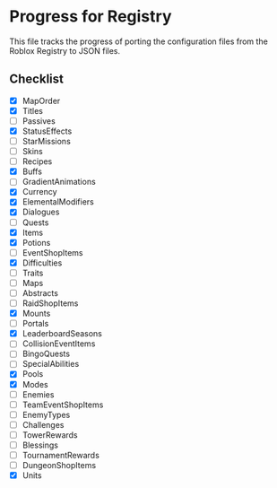 # Progress for Registry

This file tracks the progress of porting the configuration files from the Roblox Registry to JSON files.

## Checklist

- [x] MapOrder
- [x] Titles
- [ ] Passives
- [x] StatusEffects
- [ ] StarMissions
- [ ] Skins
- [ ] Recipes
- [x] Buffs
- [ ] GradientAnimations
- [x] Currency
- [x] ElementalModifiers
- [x] Dialogues
- [ ] Quests
- [x] Items
- [x] Potions
- [ ] EventShopItems
- [x] Difficulties
- [ ] Traits
- [ ] Maps
- [ ] Abstracts
- [ ] RaidShopItems
- [x] Mounts
- [ ] Portals
- [x] LeaderboardSeasons
- [ ] CollisionEventItems
- [ ] BingoQuests
- [ ] SpecialAbilities
- [x] Pools
- [x] Modes
- [ ] Enemies
- [ ] TeamEventShopItems
- [ ] EnemyTypes
- [ ] Challenges
- [ ] TowerRewards
- [ ] Blessings
- [ ] TournamentRewards
- [ ] DungeonShopItems
- [x] Units
